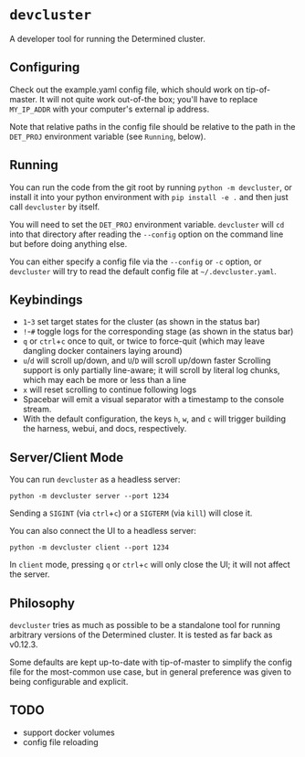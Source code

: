 # `devcluster`

A developer tool for running the Determined cluster.

## Configuring

Check out the example.yaml config file, which should work on tip-of-master.  It
will not quite work out-of-the box; you'll have to replace `MY_IP_ADDR` with
your computer's external ip address.

Note that relative paths in the config file should be relative to the path in
the `DET_PROJ` environment variable (see `Running`, below).

## Running

You can run the code from the git root by running `python -m devcluster`, or
install it into your python environment with `pip install -e .` and then just
call `devcluster` by itself.

You will need to set the `DET_PROJ` environment variable.  `devcluster` will
`cd` into that directory after reading the `--config` option on the command
line but before doing anything else.

You can either specify a config file via the `--config` or `-c` option, or
`devcluster` will try to read the default config file at
`~/.devcluster.yaml`.

## Keybindings

- `1`-`3` set target states for the cluster (as shown in the status bar)
- `!`-`#` toggle logs for the corresponding stage (as shown in the status bar)
- `q` or `ctrl`+`c` once to quit, or twice to force-quit (which may leave
  dangling docker containers laying around)
- `u`/`d` will scroll up/down, and `U`/`D` will scroll up/down faster
  Scrolling support is only partially line-aware; it will scroll by
  literal log chunks, which may each be more or less than a line
- `x` will reset scrolling to continue following logs
- Spacebar will emit a visual separator with a timestamp to the console stream.
- With the default configuration, the keys `h`, `w`, and `c` will trigger
  building the harness, webui, and docs, respectively.

## Server/Client Mode

You can run `devcluster` as a headless server:

    python -m devcluster server --port 1234

Sending a `SIGINT` (via `ctrl`+`c`) or a `SIGTERM` (via `kill`) will close it.

You can also connect the UI to a headless server:

    python -m devcluster client --port 1234

In `client` mode, pressing `q` or `ctrl`+`c` will only close the UI; it will
not affect the server.

## Philosophy

`devcluster` tries as much as possible to be a standalone tool for running
arbitrary versions of the Determined cluster.  It is tested as far back as
v0.12.3.

Some defaults are kept up-to-date with tip-of-master to simplify the config
file for the most-common use case, but in general preference was given to being
configurable and explicit.

## TODO

- support docker volumes
- config file reloading
